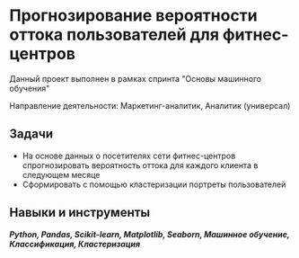 ﻿# Прогнозирование вероятности оттока пользователей для фитнес-центров

Данный проект выполнен в рамках спринта "Основы машинного обучения"


Направление деятельности: Маркетинг-аналитик, Аналитик (универсал)

## Задачи
- На основе данных о посетителях сети фитнес-центров спрогнозировать вероятность оттока для каждого клиента в следующем месяце
- Сформировать с помощью кластеризации портреты пользователей


## Навыки и инструменты
***Python, Pandas, Scikit-learn, Matplotlib, Seaborn, Машинное обучение, Классификация, Кластеризация***
